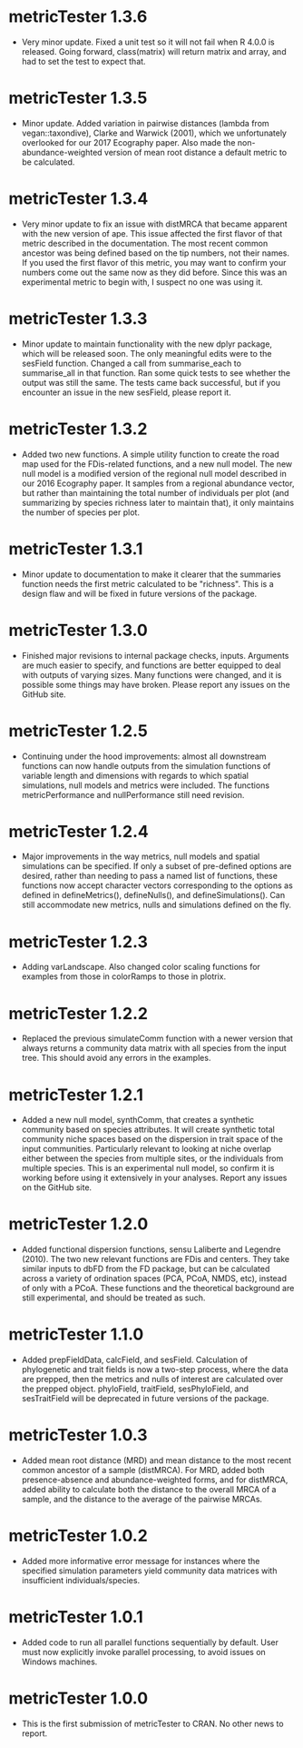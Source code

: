 # metricTester 1.3.6

* Very minor update. Fixed a unit test so it will not fail when R 4.0.0 is released. Going forward, class(matrix) will return matrix and array, and had to set the test to expect that.

# metricTester 1.3.5

* Minor update. Added variation in pairwise distances (lambda from vegan::taxondive), Clarke and Warwick (2001), which we unfortunately overlooked for our 2017 Ecography paper. Also made the non-abundance-weighted version of mean root distance a default metric to be calculated.

# metricTester 1.3.4

* Very minor update to fix an issue with distMRCA that became apparent with the new version of ape. This issue affected the first flavor of that metric described in the documentation. The most recent common ancestor was being defined based on the tip numbers, not their names. If you used the first flavor of this metric, you may want to confirm your numbers come out the same now as they did before. Since this was an experimental metric to begin with, I suspect no one was using it.

# metricTester 1.3.3

* Minor update to maintain functionality with the new dplyr package, which will be released soon. The only meaningful edits were to the sesField function. Changed a call from summarise_each to summarise_all in that function. Ran some quick tests to see whether the output was still the same. The tests came back successful, but if you encounter an issue in the new sesField, please report it. 

# metricTester 1.3.2

* Added two new functions. A simple utility function to create the road map used for the FDis-related functions, and a new null model. The new null model is a modified version of the regional null model described in our 2016 Ecography paper. It samples from a regional abundance vector, but rather than maintaining the total number of individuals per plot (and summarizing by species richness later to maintain that), it only maintains the number of species per plot.

# metricTester 1.3.1

* Minor update to documentation to make it clearer that the summaries function needs the first metric calculated to be "richness". This is a design flaw and will be fixed in future versions of the package.

# metricTester 1.3.0

* Finished major revisions to internal package checks, inputs. Arguments are much easier to specify, and functions are better equipped to deal with outputs of varying sizes. Many functions were changed, and it is possible some things may have broken. Please report any issues on the GitHub site.

# metricTester 1.2.5

* Continuing under the hood improvements: almost all downstream functions can now handle outputs from the simulation functions of variable length and dimensions with regards to which spatial simulations, null models and metrics were included. The functions metricPerformance and nullPerformance still need revision.

# metricTester 1.2.4

* Major improvements in the way metrics, null models and spatial simulations can be specified. If only a subset of pre-defined options are desired, rather than needing to pass a named list of functions, these functions now accept character vectors corresponding to the options as defined in defineMetrics(), defineNulls(), and defineSimulations(). Can still accommodate new metrics, nulls and simulations defined on the fly.

# metricTester 1.2.3

* Adding varLandscape. Also changed color scaling functions for examples from those in colorRamps to those in plotrix.

# metricTester 1.2.2

* Replaced the previous simulateComm function with a newer version that always returns a community data matrix with all species from the input tree. This should avoid any errors in the examples.

# metricTester 1.2.1

* Added a new null model, synthComm, that creates a synthetic community based on species attributes. It will create synthetic total community niche spaces based on the dispersion in trait space of the input communities. Particularly relevant to looking at niche overlap either between the species from multiple sites, or the individuals from multiple species. This is an experimental null model, so confirm it is working before using it extensively in your analyses. Report any issues on the GitHub site.

# metricTester 1.2.0

* Added functional dispersion functions, sensu Laliberte and Legendre (2010). The two new relevant functions are FDis and centers. They take similar inputs to dbFD from the FD package, but can be calculated across a variety of ordination spaces (PCA, PCoA, NMDS, etc), instead of only with a PCoA. These functions and the theoretical background are still experimental, and should be treated as such.

# metricTester 1.1.0

* Added prepFieldData, calcField, and sesField. Calculation of phylogenetic and trait fields is now a two-step process, where the data are prepped, then the metrics and nulls of interest are calculated over the prepped object. phyloField, traitField, sesPhyloField, and sesTraitField will be deprecated in future versions of the package.

# metricTester 1.0.3

* Added mean root distance (MRD) and mean distance to the most recent common ancestor of a sample (distMRCA). For MRD, added both presence-absence and abundance-weighted forms, and for distMRCA, added ability to calculate both the distance to the overall MRCA of a sample, and the distance to the average of the pairwise MRCAs.

# metricTester 1.0.2

* Added more informative error message for instances where the specified simulation parameters yield community data matrices with insufficient individuals/species.

# metricTester 1.0.1

* Added code to run all parallel functions sequentially by default. User must now explicitly invoke parallel processing, to avoid issues on Windows machines.

# metricTester 1.0.0

* This is the first submission of metricTester to CRAN. No other news to report.